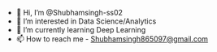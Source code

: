 - 👋 Hi, I’m @Shubhamsingh-ss02
- 👀 I’m interested in Data Science/Analytics
- 🌱 I’m currently learning Deep Learning
- 📫 How to reach me - Shubhamsingh865097@gmail.com

<!---
Shubhamsingh-ss02/Shubhamsingh-ss02 is a ✨ special ✨ repository because its `README.md` (this file) appears on your GitHub profile.
You can click the Preview link to take a look at your changes.
--->
